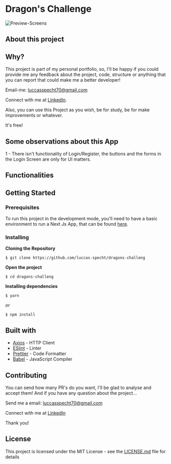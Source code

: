 
# Dragon's Challenge

![Preview-Screens](https://github.com/steniowagner/mindCast/blob/master/PUXA-R10!.png)

## About this project

## Why?

This project is part of my personal portfolio, so, I'll be happy if you could provide me any feedback about the project, code, structure or anything that you can report that could make me a better developer!

Email-me: luccasspecht70@gmail.com

Connect with me at [LinkedIn](https://www.linkedin.com/in/luccas-specht/).

Also, you can use this Project as you wish, be for study, be for make improvements or whatever.

It's free!

## Some observations about this App

1 - There isn't functionality of Login/Register, the buttons and the forms in the Login Screen are only for UI matters.

## Functionalities

## Getting Started

### Prerequisites

To run this project in the development mode, you'll need to have a basic environment to run a Next Js App, that can be found [here](https://nextjs.org/docs/getting-started).


### Installing

**Cloning the Repository**

```
$ git clone https://github.com/luccas-specht/dragons-challeng
```

**Open the project**

```
$ cd dragons-challeng
```

**Installing dependencies**

```
$ yarn
```

_or_

```
$ npm install
```


## Built with
- [Axios](https://github.com/axios/axios) - HTTP Client
- [ESlint](https://eslint.org/) - Linter
- [Prettier](https://prettier.io/) - Code Formatter
- [Babel](https://babeljs.io/) - JavaScript Compiler


## Contributing

You can send how many PR's do you want, I'll be glad to analyse and accept them! And if you have any question about the project...

Send me a email: luccasspecht70@gmail.com

Connect with me at [LinkedIn](https://www.linkedin.com/in/luccas-specht/)

Thank you!

## License

This project is licensed under the MIT License - see the [LICENSE.md](https://github.com/luccas-specht/dragons-challenge/blob/develop/LICENSE) file for details
